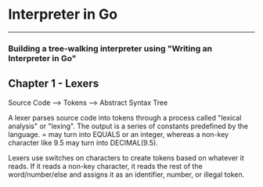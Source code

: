 # Interpreter in Go
---
### Building a tree-walking interpreter using "Writing an Interpreter in Go"

## Chapter 1 - Lexers
Source Code --> Tokens --> Abstract Syntax Tree

A lexer parses source code into tokens through a process called "lexical analysis" or "lexing". The output is a series of constants predefined by the language. = may turn into EQUALS or an integer, whereas a non-key character like 9.5 may turn into DECIMAL(9.5).

Lexers use switches on characters to create tokens based on whatever it reads. If it reads a non-key character, it reads the rest of the word/number/else and assigns it as an identifier, number, or illegal token.